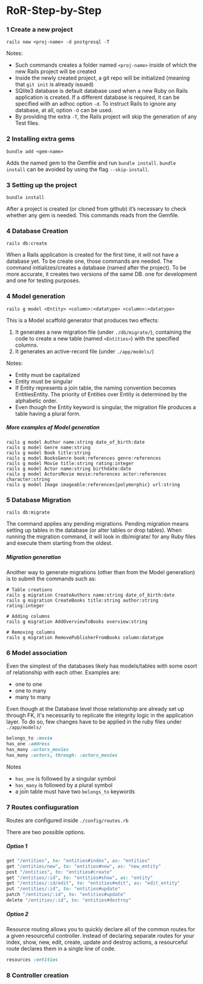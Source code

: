 # RoR-Step-by-Step

### 1 Create a new project
```
rails new <proj-name> -d postgresql -T
```
Notes:
* Such commands creates a folder named `<proj-name>` inside of which the new Rails project will be created
* Inside the newly created project, a git repo will be initialized (meaning that `git init` is already issued)
* SQlite3 database is default database used when a new Ruby on Rails application is created. If a different database is required, it can be specified with an adhoc option `-d`. To instruct Rails to ignore any database, at all, option `-O` can be used.
* By providing the extra `-T`, the Rails project will skip the generation of any Test files.

### 2 Installing extra gems
```
bundle add <gem-name>
```
Adds the named gem to the Gemfile and run `bundle install`.
`bundle install` can be avoided by using the flag `--skip-install`.


### 3 Setting up the project
```
bundle install
```
After a project is created (or cloned from github) it’s necessary to check whether any gem is needed. This commands reads from the Gemfile.

### 4 Database Creation
```
rails db:create
```
When a Rails application is created for the first time, it will not have a database yet. To be create one, those commands are needed.
The command initializes/creates a database (named after the project). To be more accurate, it creates two versions of the same DB. one for development and one for testing purposes.

### 4 Model generation
```
rails g model <Entity> <column>:<datatype> <column>:<datatype>
```
This is a Model scaffold generator that produces two effects:
1. It generates a new migration file (under `./db/migrate/`), containing the code to create a new table (named `<Entities>`) with the specified columns.
2. It generates an active-record file (under `./app/models/`)

Notes:
* Entity must be capitalized
* Entity must be singular
* If Entity represents a join table, the naming convention becomes EntitiesEntity. The priority of Entities over Entity is determined by the alphabetic order.
* Even though the Entity keyword is singular, the migration file produces a table having a plural form.

##### More examples of Model generation
```
rails g model Author name:string date_of_birth:date
rails g model Genre name:string
rails g model Book title:string
rails g model BooksGenre book:references genre:references
rails g model Movie title:string rating:integer
rails g model Actor name:string birthdate:date
rails g model ActorsMovie movie:references actor:references character:string
rails g model Image imageable:references{polymorphic} url:string
```

### 5 Database Migration
```
rails db:migrate
```
The command applies any pending migrations. Pending migration means setting up tables in the database (or alter tables or drop tables). When running the migration command, it will look in db/migrate/ for any Ruby files and execute them starting from the oldest.

##### Migration generation
Another way to generate migrations (other than from the Model generation) is to submit the commands such as:
```
# Table creations
rails g migration CreateAuthors name:string date_of_birth:date
rails g migration CreateBooks title:string author:string rating:integer

# Adding columns
rails g migration AddOverviewToBooks overview:string

# Removing columns
rails g migration RemovePublisherFromBooks column:datatype
```

### 6 Model association
Even the simplest of the databases likely has models/tables with some osort of relationship with each other.
Examples are:
* one to one
* one to many
* many to many

Even though at the Database level those relationship are already set up through FK, it's necessarily to replicate the integrity logic in the application layer. To do so, few changes have to be applied in the ruby files under `./app/models/`

```ruby
belongs_to :movie
has_one :address
has_many :actors_movies
has_many :actors, through: :actors_movies
```

Notes
* `has_one` is followed by a singular symbol
* `has_many` is followed by a plural symbol
* a join table must have two `belongs_to` keywords

### 7 Routes confiuguration
Routes are configured inside `./config/routes.rb`

There are two possible options.
##### Option 1
```ruby
get "/entities", to: "entities#index", as: "entities"
get "/entities/new", to: "entities#new", as: "new_entity"
post "/entities", to: "entities#create"
get "/entities/:id", to: "entities#show", as: "entity"
get "/entities/:id/edit", to: "entities#edit", as: "edit_entity"
put "/entities/:id", to: "entities#update"
patch "/entities/:id", to: "entities#update"
delete "/entities/:id", to: "entities#destroy"
```

##### Option 2
Resource routing allows you to quickly declare all of the common routes for a given resourceful controller. Instead of declaring separate routes for your index, show, new, edit, create, update and destroy actions, a resourceful route declares them in a single line of code.

```ruby
resources :entities
```

### 8 Controller creation